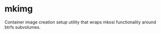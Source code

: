 # mkimg

Container image creation setup utility that wraps mkosi functionality around btrfs subvolumes.